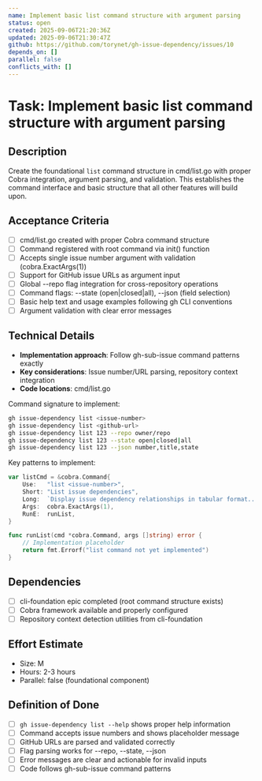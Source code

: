 ```yaml
---
name: Implement basic list command structure with argument parsing
status: open
created: 2025-09-06T21:20:36Z
updated: 2025-09-06T21:30:47Z
github: https://github.com/torynet/gh-issue-dependency/issues/10
depends_on: []
parallel: false
conflicts_with: []
---
```


# Task: Implement basic list command structure with argument parsing

## Description
Create the foundational `list` command structure in cmd/list.go with proper Cobra integration, argument parsing, and validation. This establishes the command interface and basic structure that all other features will build upon.

## Acceptance Criteria
- [ ] cmd/list.go created with proper Cobra command structure
- [ ] Command registered with root command via init() function
- [ ] Accepts single issue number argument with validation (cobra.ExactArgs(1))
- [ ] Support for GitHub issue URLs as argument input
- [ ] Global --repo flag integration for cross-repository operations
- [ ] Command flags: --state (open|closed|all), --json (field selection)
- [ ] Basic help text and usage examples following gh CLI conventions
- [ ] Argument validation with clear error messages

## Technical Details
- **Implementation approach**: Follow gh-sub-issue command patterns exactly
- **Key considerations**: Issue number/URL parsing, repository context integration
- **Code locations**: cmd/list.go

Command signature to implement:
```bash
gh issue-dependency list <issue-number>
gh issue-dependency list <github-url>
gh issue-dependency list 123 --repo owner/repo
gh issue-dependency list 123 --state open|closed|all
gh issue-dependency list 123 --json number,title,state
```

Key patterns to implement:
```go
var listCmd = &cobra.Command{
    Use:   "list <issue-number>",
    Short: "List issue dependencies",
    Long:  `Display issue dependency relationships in tabular format...`,
    Args:  cobra.ExactArgs(1),
    RunE:  runList,
}

func runList(cmd *cobra.Command, args []string) error {
    // Implementation placeholder
    return fmt.Errorf("list command not yet implemented")
}
```

## Dependencies
- [ ] cli-foundation epic completed (root command structure exists)
- [ ] Cobra framework available and properly configured
- [ ] Repository context detection utilities from cli-foundation

## Effort Estimate
- Size: M
- Hours: 2-3 hours
- Parallel: false (foundational component)

## Definition of Done
- [ ] `gh issue-dependency list --help` shows proper help information
- [ ] Command accepts issue numbers and shows placeholder message
- [ ] GitHub URLs are parsed and validated correctly
- [ ] Flag parsing works for --repo, --state, --json
- [ ] Error messages are clear and actionable for invalid inputs
- [ ] Code follows gh-sub-issue command patterns
